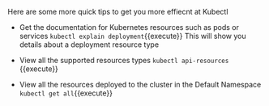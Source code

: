 Here are some more quick tips to get you more effiecnt at Kubectl
- Get the documentation for Kubernetes resources such as pods or services
`kubectl explain deployment`{{execute}}
This will show you details about a deployment resource type

- View all the supported resources types
`kubectl api-resources` {{execute}}

- View all the resources deployed to the cluster in the Default Namespace
`kubectl get all`{{execute}}